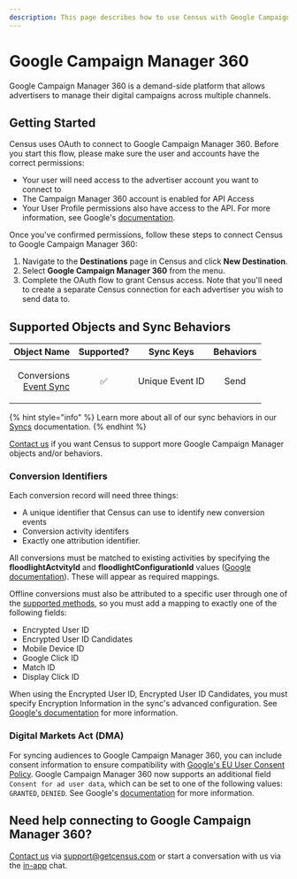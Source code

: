 ```yaml
---
description: This page describes how to use Census with Google Campaign Manager 360.
---
```


# Google Campaign Manager 360

Google Campaign Manager 360 is a demand-side platform that allows advertisers to manage their digital campaigns across multiple channels.

## Getting Started

Census uses OAuth to connect to Google Campaign Manager 360. Before you start this flow, please make sure the user and accounts have the correct permissions:

* Your user will need access to the advertiser account you want to connect to
* The Campaign Manager 360 account is enabled for API Access
* Your User Profile permissions also have access to the API. For more information, see Google's [documentation](https://developers.google.com/doubleclick-advertisers/getting_started).

Once you've confirmed permissions, follow these steps to connect Census to Google Campaign Manager 360:

1. Navigate to the **Destinations** page in Census and click **New Destination**.
2. Select **Google Campaign Manager 360** from the menu.
3. Complete the OAuth flow to grant Census access. Note that you'll need to create a separate Census connection for each advertiser you wish to send data to.

## Supported Objects and Sync Behaviors <a href="#supported-objects-and-sync-behaviors" id="supported-objects-and-sync-behaviors"></a>

|                                                                                            **Object Name** | **Supported?** |  **Sync Keys**  | **Behaviors** |
| ---------------------------------------------------------------------------------------------------------: | :------------: | :-------------: | :-----------: |
| <p>Conversions<br><a href="../basics/defining-source-data/events/#defining-event-syncs">Event Sync</a></p> |        ✅       | Unique Event ID |      Send     |

{% hint style="info" %}
Learn more about all of our sync behaviors in our [Syncs](../syncs/overview.md) documentation.
{% endhint %}

[Contact us](mailto:support@getcensus.com) if you want Census to support more Google Campaign Manager objects and/or behaviors.

### Conversion Identifiers

Each conversion record will need three things:

* A unique identifier that Census can use to identify new conversion events
* Conversion activity identifers
* Exactly one attribution identifier.

All conversions must be matched to existing activities by specifying the **floodlightActvityId** and **floodlightConfigurationId** values ([Google documentation](https://developers.google.com/doubleclick-advertisers/guides/conversions_overview#match_conversions_to_activities)). These will appear as required mappings.

Offline conversions must also be attributed to a specific user through one of the [supported methods](https://developers.google.com/doubleclick-advertisers/guides/conversions_overview#match_conversions_to_activities), so you must add a mapping to exactly one of the following fields:

* Encrypted User ID
* Encrypted User ID Candidates
* Mobile Device ID
* Google Click ID
* Match ID
* Display Click ID

When using the Encrypted User ID, Encrypted User ID Candidates, you must specify Encryption Information in the sync's advanced configuration. See [Google's documentation](https://developers.google.com/doubleclick-advertisers/guides/conversions_upload#specify_encryption_info) for more information.

### Digital Markets Act (DMA)

For syncing audiences to Google Campaign Manager 360, you can include consent information to ensure compatibility with [Google's EU User Consent Policy](https://www.google.com/about/company/user-consent-policy/). Google Campaign Manager 360 now supports an additional field `Consent for ad user data`, which can be set to one of the following values: `GRANTED`, `DENIED`. See Google's [documentation](https://developers.google.com/doubleclick-advertisers/rest/v4/Conversion#FIELDS.ad_user_data_consent) for more information.

## Need help connecting to Google Campaign Manager 360?

[Contact us](mailto:support@getcensus.com) via support@getcensus.com or start a conversation with us via the [in-app](https://app.getcensus.com) chat.

